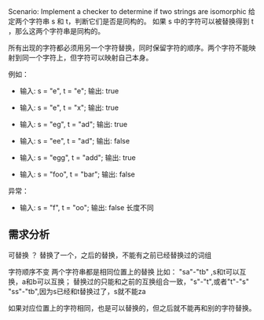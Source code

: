 Scenario: Implement a checker to determine if two strings are isomorphic
给定两个字符串 s 和 t，判断它们是否是同构的。
如果 s 中的字符可以被替换得到 t ，那么这两个字符串是同构的。

所有出现的字符都必须用另一个字符替换，同时保留字符的顺序。两个字符不能映射到同一个字符上，但字符可以映射自己本身。

例如：

* 输入: s = "e", t = "e"; 输出: true

* 输入: s = "e", t = "x"; 输出: true

* 输入: s = "eg", t = "ad"; 输出: true

* 输入: s = "ee", t = "ad"; 输出: false

* 输入: s = "egg", t = "add"; 输出: true

* 输入: s = "foo", t = "bar"; 输出: false

异常：

* 输入: s = "f", t = "oo"; 输出: false 长度不同


## 需求分析

可替换 ？
替换了一个，之后的替换，不能有之前已经替换过的词组

字符顺序不变
两个字符串都是相同位置上的替换
比如： 
"sa"-"tb"  ,s和t可以互换，a和b可以互换；
替换过的只能和之前的互换组合一致，"s"-"t",或者"t"-"s"
"ss"-"tb",因为s已经和t替换过了，s就不能za

如果对应位置上的字符相同，也是可以替换的，但之后就不能再和别的字符替换。
